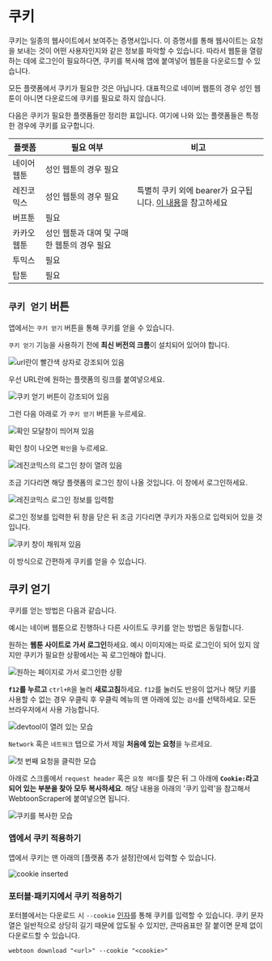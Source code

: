 # 쿠키

쿠키는 일종의 웹사이트에서 보여주는 증명서입니다.
이 증명서를 통해 웹사이트는 요청을 보내는 것이 어떤 사용자인지와 같은 정보를 파악할 수 있습니다.
따라서 웹툰을 열람하는 데에 로그인이 필요하다면, 쿠키를 복사해 앱에 붙여넣어 웹툰을 다운로드할 수 있습니다.

모든 플랫폼에서 쿠키가 필요한 것은 아닙니다.
대표적으로 네이버 웹툰의 경우 성인 웹툰이 아니면 다운로드에 쿠키를 필요로 하지 않습니다.

다음은 쿠키가 필요한 플랫폼들만 정리한 표입니다.
여기에 나와 있는 플랫폼들은 특정한 경우에 쿠키를 요구합니다.

| 플랫폼 | 필요 여부 | 비고 |
|--|--|--|
| 네이어 웹툰 | 성인 웹툰의 경우 필요 | |
| 레진코믹스 | 성인 웹툰의 경우 필요 | 특별히 쿠키 외에 bearer가 요구됩니다. [이 내용](platforms.md#레진코믹스-bearer)을 참고하세요 |
| 버프툰 | 필요 | |
| 카카오 웹툰 | 성인 웹툰과 대여 및 구매한 웹툰의 경우 필요 | |
| 투믹스 | 필요 | |
| 탑툰 | 필요 | |

## `쿠키 얻기` 버튼

앱에서는 `쿠키 얻기` 버튼을 통해 쿠키를 얻을 수 있습니다.

`쿠키 얻기` 기능을 사용하기 전에 **최신 버전의 크롬**이 설치되어 있어야 합니다.

![url란이 빨간색 상자로 강조되어 있음](image/url.png)

우선 URL란에 원하는 플랫폼의 링크를 붙여넣으세요.

![쿠키 얻기 버튼이 강조되어 있음](image/get-cookie.png)

그런 다음 아래로 가 `쿠키 얻기` 버튼을 누르세요.

![확인 모달창이 띄어져 있음](image/load-cookie-confirm-model.png)

확인 창이 나오면 `확인`을 누르세요.

![레진코믹스의 로그인 창이 열려 있음](image/login-lezhin.png)

조금 기다리면 해당 플랫폼의 로그인 창이 나올 것입니다.
이 창에서 로그인하세요.

![레진코믹스 로그인 정보를 입력함](image/login-filled-lezhin.png)

로그인 정보를 입력한 뒤 창을 닫은 뒤 조금 기다리면 쿠키가 자동으로 입력되어 있을 것입니다.

![쿠키 창이 채워져 있음](image/cookie-filled.png)

이 방식으로 간편하게 쿠키를 얻을 수 있습니다.

## 쿠키 얻기

쿠키를 얻는 방법은 다음과 같습니다.

예시는 네이버 웹툰으로 진행하나 다른 사이트도 쿠키를 얻는 방법은 동일합니다.

원하는 **웹툰 사이트로 가서 로그인**하세요. 예시 이미지에는 따로 로그인이 되어 있지 않지만 쿠키가 필요한 상황에서는 꼭 로그인해야 합니다.

![원하는 페이지로 가서 로그인한 상황](image/cookie/cookie-0-open-website.png)

**`f12`를 누르고** `ctrl+R`을 눌러 **새로고침**하세요.
`f12`를 눌러도 반응이 없거나 해당 키를 사용할 수 없는 경우 우클릭 후 우클릭 메뉴의 맨 아래에 있는 `검사`를 선택하세요. 모든 브라우저에서 사용 가능합니다.

![devtool이 열려 있는 모습](image/cookie/cookie-1-open-devtools.png)

`Network` 혹은 `네트워크` 탭으로 가서 제일 **처음에 있는 요청**을 누르세요.

![첫 번째 요청을 클릭한 모습](image/cookie/cookie-2-refresh-and-find.png)

아래로 스크롤에서 `request header` 혹은 `요청 헤더`를 찾은 뒤 그 아래에 **`Cookie:`라고 되어 있는 부분을 찾아 모두 복사하세요**.
해당 내용을 아래의 '쿠키 입력'을 참고해서 WebtoonScraper에 붙여넣으면 됩니다.

![쿠키를 복사한 모습](image/cookie/cookie-3-find-cookie.png)

### 앱에서 쿠키 적용하기

앱에서 쿠키는 맨 아래의 [플랫폼 추가 설정]란에서 입력할 수 있습니다.

![cookie inserted](image/app-guide/1727108032165.png)

### 포터블·패키지에서 쿠키 적용하기

포터블에서는 다운로드 시 `--cookie` [인자](downloading-cli.md#추가-인자-설정)를 통해 쿠키를 입력할 수 있습니다.
쿠키 문자열은 일반적으로 상당히 길기 때문에 압도될 수 있지만, 큰따옴표만 잘 붙이면 문제 없이 다운로드할 수 있습니다.

```console
webtoon download "<url>" --cookie "<cookie>"
```
